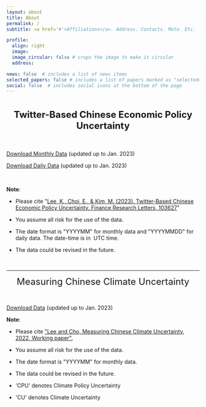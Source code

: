 ```yaml
---
layout: about
title: About
permalink: /
subtitle: <a href='#'>Affiliations</a>. Address. Contacts. Moto. Etc.

profile:
  align: right
  image: 
  image_circular: false # crops the image to make it circular
  address: 

news: false  # includes a list of news items
selected_papers: false # includes a list of papers marked as "selected={true}"
social: false  # includes social icons at the bottom of the page
---
```


<h1 style="text-align:center"><span style="font-size:24px">Twitter-Based Chinese Economic Policy Uncertainty</span></h1>

<p>&nbsp;</p>

<p><a href = "https://www.dropbox.com/s/eozwru4pq10ydnv/TCEPU_monthly.xlsx?dl=0">Download Monthly Data</a> (updated up to Jan. 2023)</p>

<p><a href = "https://www.dropbox.com/s/334h01vwsdrrloa/TCEPU_daily.xlsx?dl=0">Download Daily Data</a> (updated up to Jan. 2023)</p>

<p>&nbsp;</p>

<p><strong>Note</strong>:&nbsp;</p>

<ul>
	<li>
	<p>Please cite&nbsp;&quot;<a href="https://www.sciencedirect.com/science/article/abs/pii/S1544612323000016" target="_blank">Lee, K., Choi, E., &amp; Kim, M. (2023). Twitter-Based Chinese Economic Policy Uncertainty.&nbsp;Finance Research Letters, 103627</a>&quot;</p>
	</li>
	<li>
	<p>You assume all risk for the use of the data.</p>
	</li>
	<li>
	<p>The date format is &quot;YYYYMM&quot; for monthly data and &quot;YYYYMMDD&quot; for daily data. The date-time is in&nbsp; UTC time.&nbsp;</p>
	</li>
	<li>
	<p>The data could be revised in the future.</p>
	</li>
</ul>

<p>&nbsp;</p>

<hr />
<p style="text-align:center"><span style="font-size:24px">Measuring Chinese Climate Uncertainty</span></p>

<p>&nbsp;</p>

<p><a href = "https://www.dropbox.com/s/an1oxd8oae3v060/TCCU.xlsx?dl=0">Download Data</a> (updated up to Jan.&nbsp;2023)</p>

<p><strong>Note</strong>:&nbsp;</p>

<ul>
	<li>
	<p>Please cite&nbsp;<a href="https://papers.ssrn.com/sol3/papers.cfm?abstract_id=4123659" target="_blank">&quot;Lee&nbsp;and Cho,&nbsp;Measuring Chinese Climate&nbsp;Uncertainty, 2022, Working paper&quot;.</a></p>
	</li>
	<li>
	<p>You assume all risk for the use of the data.</p>
	</li>
	<li>
	<p>The date format is &quot;YYYYMM&quot; for monthly data.</p>
	</li>
	<li>
	<p>The data could be revised in the future.</p>
	</li>
	<li>
	<p>&#39;CPU&#39; denotes Climate Policy Uncertainty</p>
	</li>
	<li>
	<p>&#39;CU&#39; denotes Climate Uncertainty</p>
	</li>
</ul>
